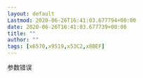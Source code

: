 ```yaml
---
layout: default
Lastmod: 2020-06-26T16:41:03.677794+00:00
date: 2020-06-26T16:41:03.677739+00:00
title: ""
author: ""
tags: [x6570,x9519,x53C2,x8BEF]
---
```


参数错误

